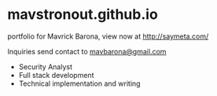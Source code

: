 # mavstronout.github.io

portfolio for Mavrick Barona, view now at http://saymeta.com/

Inquiries send contact to mavbarona@gmail.com
* Security Analyst
* Full stack development
* Technical implementation and writing
